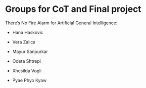 # Groups for CoT and Final project

There’s No Fire Alarm for Artificial General Intelligence:
- Hana Haskovic
- Vera Zalica
- Mayur Sanpurkar

- Odeta Shtrepi
- Xhesilda Vogli
- Pyae Phyo Kyaw
